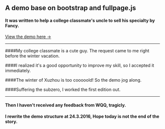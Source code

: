 ## A demo base on bootstrap and fullpage.js

#### It was written to help a college classmate's uncle to sell his specialty by Fancy.

<a href= "http://lucasicarus.github.io/WQQ_Demo/">View the demo here →</a>

----
####My college classmate is a cute guy. The request came to me right before the winter vacation.

####I realized it's a good opportunity to improve my skill, so I accepted it immediately.

####The winter of Xuzhou is too cooooold! So the demo jog along.

####Suffering the subzero, I worked the first edition out.

----

#### Then I haven't received any feedback from WQQ, tragicly.

#### I rewrite the demo structure at 24.3.2016, Hope today is not the end of the story.

